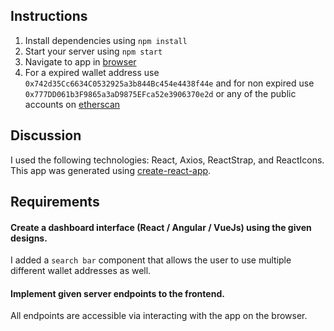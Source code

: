 ## Instructions

1. Install dependencies using `npm install`
2. Start your server using `npm start`
3. Navigate to app in [browser](http://localhost:3000)
4. For a expired wallet address use `0x742d35Cc6634C0532925a3b844Bc454e4438f44e` and for non expired use `0x777DD061b3F9865a3aD9875EFca52e3906370e2d` or any of the public accounts on [etherscan](https://etherscan.io/accounts)

## Discussion

I used the following technologies: React, Axios, ReactStrap, and ReactIcons.
This app was generated using [create-react-app](https://goo.gl/26jfy4).


## Requirements

#### Create a dashboard interface (React / Angular / VueJs) using the given designs.

I added a `search bar` component that allows the user to use multiple different wallet addresses as well.

#### Implement given server endpoints to the frontend. 

All endpoints are accessible via interacting with the app on the browser.